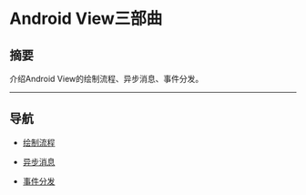 # Android View三部曲

## 摘要

介绍Android View的绘制流程、异步消息、事件分发。

---
## 导航

- [绘制流程](RenderProcess.md)

- [异步消息](AsyncMessage.md)

- [事件分发](EventDispatch.md)
